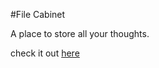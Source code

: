 #File Cabinet

<p>A place to store all your thoughts.</p>

check it out [here](https://salty-fjord-91121.herokuapp.com/)
